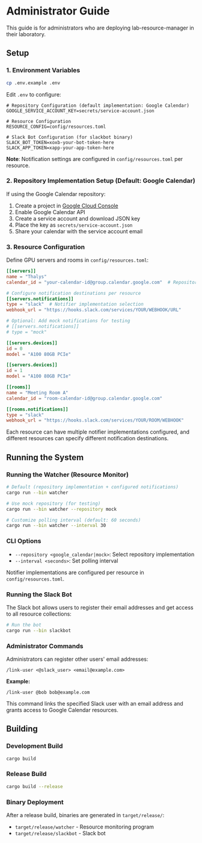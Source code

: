 # Administrator Guide

This guide is for administrators who are deploying lab-resource-manager in their laboratory.

## Setup

### 1. Environment Variables

```bash
cp .env.example .env
```

Edit `.env` to configure:

```env
# Repository Configuration (default implementation: Google Calendar)
GOOGLE_SERVICE_ACCOUNT_KEY=secrets/service-account.json

# Resource Configuration
RESOURCE_CONFIG=config/resources.toml

# Slack Bot Configuration (for slackbot binary)
SLACK_BOT_TOKEN=xoxb-your-bot-token-here
SLACK_APP_TOKEN=xapp-your-app-token-here
```

**Note**: Notification settings are configured in `config/resources.toml` per resource.

### 2. Repository Implementation Setup (Default: Google Calendar)

If using the Google Calendar repository:

1. Create a project in [Google Cloud Console](https://console.cloud.google.com/)
2. Enable Google Calendar API
3. Create a service account and download JSON key
4. Place the key as `secrets/service-account.json`
5. Share your calendar with the service account email

### 3. Resource Configuration

Define GPU servers and rooms in `config/resources.toml`:

```toml
[[servers]]
name = "Thalys"
calendar_id = "your-calendar-id@group.calendar.google.com"  # Repository implementation-specific ID

# Configure notification destinations per resource
[[servers.notifications]]
type = "slack"  # Notifier implementation selection
webhook_url = "https://hooks.slack.com/services/YOUR/WEBHOOK/URL"

# Optional: Add mock notifications for testing
# [[servers.notifications]]
# type = "mock"

[[servers.devices]]
id = 0
model = "A100 80GB PCIe"

[[servers.devices]]
id = 1
model = "A100 80GB PCIe"

[[rooms]]
name = "Meeting Room A"
calendar_id = "room-calendar-id@group.calendar.google.com"

[[rooms.notifications]]
type = "slack"
webhook_url = "https://hooks.slack.com/services/YOUR/ROOM/WEBHOOK"
```

Each resource can have multiple notifier implementations configured, and different resources can specify different
notification destinations.

## Running the System

### Running the Watcher (Resource Monitor)

```bash
# Default (repository implementation + configured notifications)
cargo run --bin watcher

# Use mock repository (for testing)
cargo run --bin watcher --repository mock

# Customize polling interval (default: 60 seconds)
cargo run --bin watcher --interval 30
```

### CLI Options

- `--repository <google_calendar|mock>`: Select repository implementation
- `--interval <seconds>`: Set polling interval

Notifier implementations are configured per resource in `config/resources.toml`.

### Running the Slack Bot

The Slack bot allows users to register their email addresses and get access to all resource collections:

```bash
# Run the bot
cargo run --bin slackbot
```

### Administrator Commands

Administrators can register other users' email addresses:

```
/link-user <@slack_user> <email@example.com>
```

**Example:**
```
/link-user @bob bob@example.com
```

This command links the specified Slack user with an email address and grants access to Google Calendar resources.

## Building

### Development Build

```bash
cargo build
```

### Release Build

```bash
cargo build --release
```

### Binary Deployment

After a release build, binaries are generated in `target/release/`:

- `target/release/watcher` - Resource monitoring program
- `target/release/slackbot` - Slack bot
